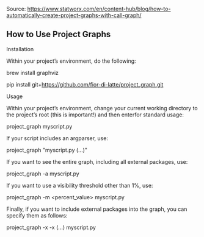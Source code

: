 Source: https://www.statworx.com/en/content-hub/blog/how-to-automatically-create-project-graphs-with-call-graph/

How to Use Project Graphs
-------------------------

Installation

Within your project’s environment, do the following:

brew install graphviz

pip install git+https://github.com/fior-di-latte/project_graph.git

Usage

Within your project’s environment, change your current working directory to the project’s root (this is important!) and then enterfor standard usage:

project_graph myscript.py

If your script includes an argparser, use:

project_graph "myscript.py <arg1> <arg2> (...)"

If you want to see the entire graph, including all external packages, use:

project_graph -a myscript.py

If you want to use a visibility threshold other than 1%, use:

project_graph -m <percent_value> myscript.py

Finally, if you want to include external packages into the graph, you can specify them as follows:

project_graph -x <package1> -x <package2> (...) myscript.py
  
  
